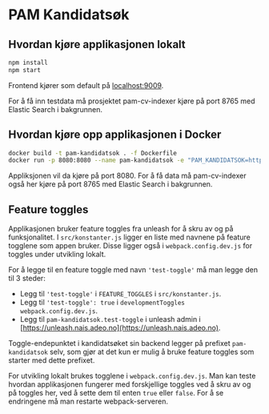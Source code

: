 # PAM Kandidatsøk

## Hvordan kjøre applikasjonen lokalt

```sh 
npm install
npm start
```

Frontend kjører som default på [localhost:9009](localhost:9009).

For å få inn testdata må prosjektet pam-cv-indexer kjøre på port 8765 med Elastic Search i bakgrunnen.


## Hvordan kjøre opp applikasjonen i Docker

```sh
docker build -t pam-kandidatsok . -f Dockerfile
docker run -p 8080:8080 --name pam-kandidatsok -e "PAM_KANDIDATSOK=http://localhost:8765/rest/kandidatsok/ -t pam-kandidatsok
```

Appliksjonen vil da kjøre på port 8080. For å få data må pam-cv-indexer også  her kjøre på port 8765 med Elastic Search i bakgrunnen.


## Feature toggles

Applikasjonen bruker feature toggles fra unleash for å skru av og på funksjonalitet.
I `src/konstanter.js` ligger en liste med navnene på feature togglene som appen bruker.
Disse ligger også i `webpack.config.dev.js` for toggles under utvikling lokalt.

For å legge til en feature toggle med navn `'test-toggle'` må man legge den til 3 steder:

- Legg til `'test-toggle'` i `FEATURE_TOGGLES` i `src/konstanter.js`.
- Legg til `'test-toggle': true` i `developmentToggles` `webpack.config.dev.js`.
- Legg til `pam-kandidatsok.test-toggle` i unleash admin i [https://unleash.nais.adeo.no](https://unleash.nais.adeo.no).

Toggle-endepunktet i kandidatsøket sin backend legger på prefixet `pam-kandidatsok` selv,
som gjør at det kun er mulig å bruke feature toggles som starter med dette prefixet.

For utvikling lokalt brukes togglene i `webpack.config.dev.js`.
Man kan teste hvordan applikasjonen fungerer med forskjellige toggles ved å skru av og på
toggles her, ved å sette dem til enten `true` eller `false`.
For å se endringene må man restarte webpack-serveren.
